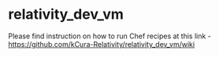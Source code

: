 # relativity_dev_vm

Please find instruction on how to run Chef recipes at this link - https://github.com/kCura-Relativity/relativity_dev_vm/wiki
